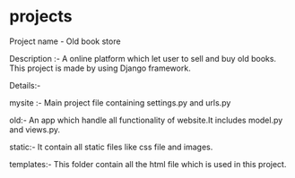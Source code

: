 # projects

Project name - Old book store


Description :- A online platform which let user to sell and buy old books.
                This project is made by using Django framework.
                
                
Details:-
  
  mysite :- Main project file containing settings.py and urls.py
  
  
  old:- An app which handle all functionality of website.It includes model.py and views.py.
  
  static:- It contain all static files like css file and images.
  
  templates:- This folder contain all the html file which is used in this project.

